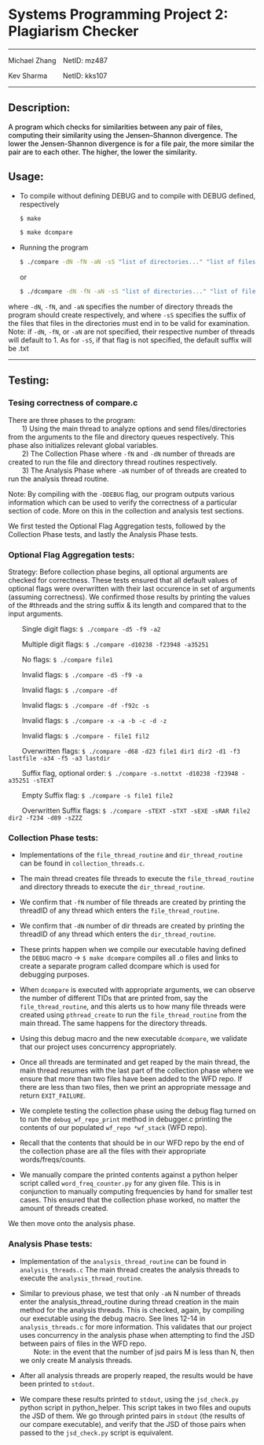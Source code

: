 # Systems Programming Project 2: Plagiarism Checker
***

Michael Zhang&emsp;NetID: mz487

Kev Sharma&emsp;&emsp;&nbsp;NetID: kks107

***

## Description:
<p style="font-weight:500;">A program which checks for similarities between any pair of files, computing their similarity using the Jensen–Shannon divergence. The lower the Jensen-Shannon divergence is for a file pair, the more similar the pair are to each other. The higher, the lower the similarity.</p>

## Usage:
- To compile without defining DEBUG and to compile with DEBUG defined, respectively
    ```sh
    $ make
    ```
    ```sh
    $ make dcompare
    ```
- Running the program
    ```sh
    $ ./compare -dN -fN -aN -sS "list of directories..." "list of files..."
    ```
    or
    ```sh
    $ ./dcompare -dN -fN -aN -sS "list of directories..." "list of files..."
    ```
where ```-dN```, ```-fN```, and ```-aN``` specifies the number of directory threads the program should create respectively, and where ```-sS``` specifies the suffix of the files that files in the directories must end in to be valid for examination.  
Note: if ```-dN```, ```-fN```, or ```-aN``` are not specified, their respective number of threads will default to 1. As for ```-sS```, if that flag is not specified, the default suffix will be .txt

***

## Testing:
### Tesing correctness of compare.c

There are three phases to the program:  
&emsp;&emsp;1) Using the main thread to analyze options and send files/directories from the arguments to the file and directory queues respectively. This phase also initializes relevant global variables.  
&emsp;&emsp;2) The Collection Phase where ```-fN``` and ```-dN``` number of threads are created to run the file and directory thread routines respectively.  
&emsp;&emsp;3) The Analysis Phase where ```-aN``` number of of threads are created to run the analysis thread routine. 

Note: By compiling with the ```-DDEBUG``` flag, our program outputs various information which can be used to verify the correctness of a particular section of code. More on this in the collection and analysis test sections.

We first tested the Optional Flag Aggregation tests, followed by the Collection Phase tests, and lastly the Analysis Phase tests.


### Optional Flag Aggregation tests:

Strategy: Before collection phase begins, all optional arguments are checked for correctness. These tests ensured that all default values of optional flags were overwritten with their last occurence in set of arguments (assuming correctness). We confirmed those results by printing the values of the #threads and the string suffix & its length and compared that to the input arguments.
    
&emsp;&emsp;Single digit flags: ```$ ./compare -d5 -f9 -a2```

&emsp;&emsp;Multiple digit flags: ```$ ./compare -d10238 -f23948 -a35251```

&emsp;&emsp;No flags: ```$ ./compare file1```

&emsp;&emsp;Invalid flags: ```$ ./compare -d5 -f9 -a```

&emsp;&emsp;Invalid flags: ```$ ./compare -df```

&emsp;&emsp;Invalid flags: ```$ ./compare -df -f92c -s```

&emsp;&emsp;Invalid flags: ```$ ./compare -x -a -b -c -d -z```

&emsp;&emsp;Invalid flags: ```$ ./compare - file1 fil2```

&emsp;&emsp;Overwritten flags: ```$ ./compare -d68 -d23 file1 dir1 dir2 -d1 -f3 lastfile -a34 -f5 -a3 lastdir```

&emsp;&emsp;Suffix flag, optional order:  ```$ ./compare -s.nottxt -d10238 -f23948 -a35251 -sTEXT```

&emsp;&emsp;Empty Suffix flag: ```$ ./compare -s file1 file2```

&emsp;&emsp;Overwritten Suffix flags: ```$ ./compare -sTEXT -sTXT -sEXE -sRAR file2 dir2 -f234 -d89 -sZZZ```



### Collection Phase tests:

- Implementations of the ```file_thread_routine``` and ```dir_thread_routine``` can be found in ```collection_threads.c```.  

- The main thread creates file threads to execute the ```file_thread_routine``` and directory threads to execute the ```dir_thread_routine```.  

- We confirm that ```-fN``` number of file threads are created by printing the threadID of any thread which enters the ```file_thread_routine```.  

- We confirm that ```-dN``` number of dir threads are created by printing the threadID of any thread which enters the ```dir_thread_routine```.  

- These prints happen when we compile our executable having defined the ```DEBUG``` macro -> ```$ make dcompare``` compiles all .o files and links to create a separate program called dcompare which is used for debugging purposes.  

- When ```dcompare``` is executed with appropriate arguments, we can observe the number of different TIDs that are printed from, say the ```file_thread_routine```, and this alerts us to how many file threads were created using ```pthread_create``` to run the ```file_thread_routine``` from the main thread. The same happens for the directory threads.  

- Using this debug macro and the new executable ```dcompare```, we validate that our project uses concurrency appropriately.  

- Once all threads are terminated and get reaped by the main thread, the main thread resumes with the last part of the collection phase where we ensure that more than two files have been added to the WFD repo. If there are less than two files, then we print an appropriate message and return ```EXIT_FAILURE```.  

- We complete testing the collection phase using the debug flag turned on to run the ```debug_wf_repo_print``` method in debugger.c printing the contents of our populated ```wf_repo *wf_stack``` (WFD repo).  

- Recall that the contents that should be in our WFD repo by the end of the collection phase are all the files with their appropriate words/freqs/counts.  

- We manually compare the printed contents against a python helper script called ```word_freq_counter.py``` for any given file. This is in conjunction to manually computing frequencies by hand for smaller test cases. This ensured that the collection phase worked, no matter the amount of threads created.  

We then move onto the analysis phase.

### Analysis Phase tests:

- Implementation of the ```analysis_thread_routine``` can be found in ```analysis_threads.c``` 
The main thread creates the analysis threads to execute the ```analysis_thread_routine```.

- Similar to previous phase, we test that only ```-aN``` N number of threads enter the analysis_thread_routine during thread creation in the main method for the analysis threads. This is checked, again, by compiling our executable using the debug macro. See lines 12-14 in ```analysis_threads.c``` for more information. This validates that our project uses concurrency in the analysis phase when attempting to find the JSD between pairs of files in the WFD repo.  
&emsp;&emsp;Note: in the event that the number of jsd pairs M is less than N, then we only create M analysis threads.

- After all analysis threads are properly reaped, the results would be have been printed to ```stdout```.

- We compare these results printed to ```stdout```, using the ```jsd_check.py``` python script in python_helper. This script takes in two files and ouputs the JSD of them. We go through printed pairs in ```stdout``` (the results of our compare executable), and verify that the JSD of those pairs when passed to the ```jsd_check.py``` script is equivalent.
